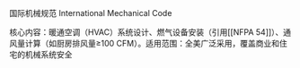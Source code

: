 国际机械规范
International Mechanical Code

核心内容​​：暖通空调（HVAC）系统设计、燃气设备安装（引用[[NFPA 54]]）、通风量计算（如厨房排风量≥100 CFM）。
​​适用范围​​：全美广泛采用，覆盖商业和住宅的机械系统安全




